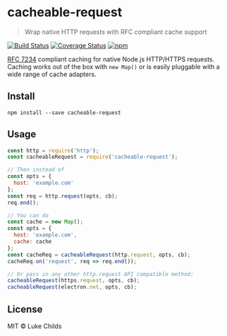 # cacheable-request

> Wrap native HTTP requests with RFC compliant cache support

[![Build Status](https://travis-ci.org/lukechilds/cacheable-request.svg?branch=master)](https://travis-ci.org/lukechilds/cacheable-request)
[![Coverage Status](https://coveralls.io/repos/github/lukechilds/cacheable-request/badge.svg?branch=master)](https://coveralls.io/github/lukechilds/cacheable-request?branch=master)
[![npm](https://img.shields.io/npm/v/cacheable-request.svg)](https://www.npmjs.com/package/cacheable-request)

[RFC 7234](http://httpwg.org/specs/rfc7234.html) compliant caching for native Node.js HTTP/HTTPS requests. Caching works out of the box with `new Map()` or is easily pluggable with a wide range of cache adapters.

## Install

```shell
npm install --save cacheable-request
```

## Usage

```js
const http = require('http');
const cacheableRequest = require('cacheable-request');

// Then instead of
const opts = {
  host: 'example.com'
};
const req = http.request(opts, cb);
req.end();

// You can do
const cache = new Map();
const opts = {
  host: 'example.com',
  cache: cache
};
const cacheReq = cacheableRequest(http.request, opts, cb);
cacheReq.on('request', req => req.end());

// Or pass in any other http.request API compatible method:
cacheableRequest(https.request, opts, cb);
cacheableRequest(electron.net, opts, cb);
```

## License

MIT © Luke Childs
